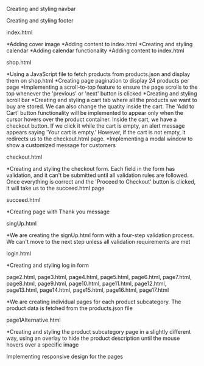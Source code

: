 Creating and styling navbar

Creating and styling footer

index.html

*Adding cover image
*Adding content to index.html
*Creating and styling calendar
*Adding calendar functionality
*Adding content to index.html

shop.html

*Using a JavaScript file to fetch products from products.json and display them on shop.html
*Creating page pagination to display 24 products per page
*Implementing a scroll-to-top feature to ensure the page scrolls to the top whenever the 'previous' or 'next' button is clicked
*Creating and styling scroll bar
*Creating and styling a cart tab where all the products we want to buy are stored. We can also change the quatity inside the cart. The 'Add to Cart' button functionality will be implemented to appear only when the cursor hovers over the product container. Inside the cart, we have a checkout button. If we click it while the cart is empty, an alert message appears saying 'Your cart is empty.' However, if the cart is not empty, it redirects us to the checkout.html page.
*Implementing a modal window to show a customized message for customers

checkout.html

*Creating and styling the checkout form. Each field in the form has validation, and it can't be submitted until all validation rules are followed. Once everything is correct and the 'Proceed to Checkout' button is clicked, it will take us to the succeed.html page

succeed.html

*Creating page with Thank you message

singUp.html

*We are creating the signUp.html form with a four-step validation process. We can't move to the next step unless all validation requirements are met

login.html

*Creating and styling log in form

page2.html, page3.html, page4.html, page5.html, page6.html, page7.html, page8.html, page9.html, page10.html, page11.html, page12.html, page13.html, page14.html, page15.html, page16.html, page17.html

*We are creating individual pages for each product subcategory. The product data is fetched from the products.json file

page1Alternative.html

*Creating and styling the product subcategory page in a slightly different way, using an overlay to hide the product description until the mouse hovers over a specific image

Implementing responsive design for the pages
